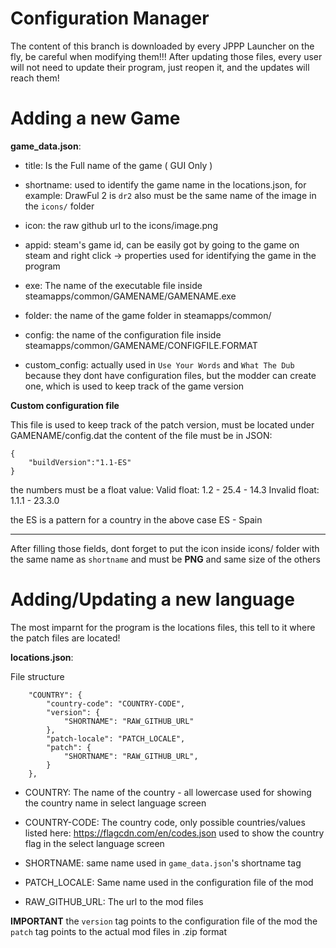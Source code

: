 # Configuration Manager

The content of this branch is downloaded by every JPPP Launcher on the fly, be careful when modifying them!!!
After updating those files, every user will not need to update their program, just reopen it, and the updates will reach them!


# Adding a new Game

**game_data.json**:

* title: 
Is the Full name of the game ( GUI Only )

* shortname:
used to identify the game name in the locations.json, for example: DrawFul 2 is `dr2`
also must be the same name of the image in the `icons/` folder

* icon:
the raw github url to the icons/image.png

* appid:
steam's game id, can be easily got by going to the game on steam and right click -> properties
used for identifying the game in the program

* exe:
The name of the executable file inside steamapps/common/GAMENAME/GAMENAME.exe

* folder:
the name of the game folder in steamapps/common/

* config:
the name of the configuration file inside steamapps/common/GAMENAME/CONFIGFILE.FORMAT

* custom_config:
actually used in `Use Your Words` and `What The Dub` because they dont have configuration files,
but the modder can create one, which is used to keep track of the game version

**Custom configuration file**

This file is used to keep track of the patch version, must be located under GAMENAME/config.dat
the content of the file must be in JSON:

```
{
    "buildVersion":"1.1-ES"
}
```

the numbers must be a float value:
Valid float: 1.2 - 25.4 - 14.3
Invalid float: 1.1.1 - 23.3.0

the ES is a pattern for a country in the above case ES - Spain

----

After filling those fields, dont forget to put the icon inside icons/ folder with the same name as `shortname` and must be **PNG** and same size of the others

# Adding/Updating a new language

The most imparnt for the program is the locations files, this tell to it where the patch files are located!

**locations.json**:

File structure
```
    "COUNTRY": {
        "country-code": "COUNTRY-CODE",
        "version": {
            "SHORTNAME": "RAW_GITHUB_URL"
        },
        "patch-locale": "PATCH_LOCALE",
        "patch": {
            "SHORTNAME": "RAW_GITHUB_URL",
        }
    },
```

* COUNTRY:
The name of the country - all lowercase
used for showing the country name in select language screen

* COUNTRY-CODE:
The country code, only possible countries/values listed here: https://flagcdn.com/en/codes.json
used to show the country flag in the select language screen

* SHORTNAME:
same name used in `game_data.json`'s shortname tag

* PATCH_LOCALE:
Same name used in the configuration file of the mod

* RAW_GITHUB_URL:
The url to the mod files

**IMPORTANT**
the `version` tag points to the configuration file of the mod
the `patch` tag points to the actual mod files in .zip format  